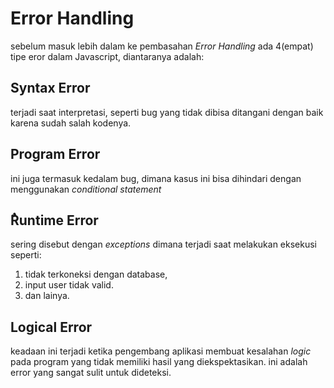 # Error Handling

sebelum masuk lebih dalam ke pembasahan *Error Handling* ada 4(empat) tipe eror dalam Javascript, diantaranya adalah:

## Syntax Error
terjadi saat interpretasi, seperti bug yang tidak dibisa ditangani dengan baik karena sudah salah kodenya.

## Program Error
ini juga termasuk kedalam bug, dimana kasus ini bisa dihindari dengan menggunakan *conditional statement*

## ٌRuntime Error
sering disebut dengan *exceptions* dimana terjadi saat melakukan eksekusi seperti:
1. tidak terkoneksi dengan database,
2. input user tidak valid.
3. dan lainya.

## Logical Error
keadaan ini terjadi ketika pengembang aplikasi membuat kesalahan *logic* pada program yang tidak memiliki hasil yang diekspektasikan. ini adalah error yang sangat sulit untuk dideteksi.
